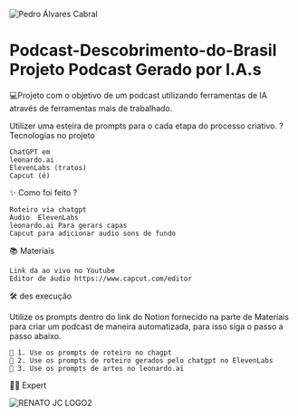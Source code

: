 
![Pedro Álvares Cabral](https://github.com/user-attachments/assets/5138fa70-0d94-4c2c-82e6-9b2fda832007)

# Podcast-Descobrimento-do-Brasil Projeto Podcast Gerado por I.A.s

💻Projeto com o objetivo de um podcast utilizando ferramentas de IA através de ferramentas mais de trabalhado.

Utilizer uma esteira de prompts para o cada etapa do processo criativo.
? Tecnologias no projeto

    ChatGPT em
    leonardo.ai
    ElevenLabs (tratos)
    Capcut (é)

✨ Como foi feito ?

    Roteiro via chatgpt
    Áudio  ElevenLabs
    leonardo.ai Para gerars capas
    Capcut para adicionar audio sons de fundo

📚 Materiais

    Link da ao vivo no Youtube
    Editor de áudio https://www.capcut.com/editor

🛠️ des execução

Utilize os prompts dentro do link do Notion fornecido na parte de Materiais para criar um podcast de maneira automatizada, para isso siga o passo a passo abaixo.

    🤖 1. Use os prompts de roteiro no chagpt
    🤖 2. Use os prompts de roteiro gerados pelo chatgpt no ElevenLabs
    🤖 3. Use os prompts de artes no leonardo.ai


👨‍💻 Expert 

 ![RENATO JC LOGO2](https://github.com/user-attachments/assets/71ebe370-4f52-4604-a128-bbb07382350f)


